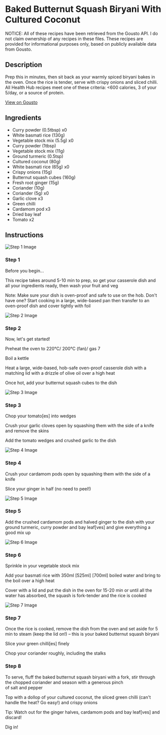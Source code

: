# Baked Butternut Squash Biryani With Cultured Coconut

NOTICE: All of these recipes have been retrieved from the Gousto API. I do not claim ownership of any recipes in these files. These recipes are provided for informational purposes only, based on publicly available data from Gousto.

## Description

Prep this in minutes, then sit back as your warmly spiced biryani bakes in the oven. Once the rice is tender, serve with crispy onions and sliced chilli. All Health Hub recipes meet one of these criteria: <600 calories, 3 of your 5/day, or a source of protein.

[View on Gousto](https://www.gousto.co.uk/recipes/cookbook/baked-butternut-squash-biryani-coconut-yoghurt)

## Ingredients

- Curry powder (0.5tbsp) x0
- White basmati rice (130g)
- Vegetable stock mix (5.5g) x0
- Curry powder (1tbsp)
- Vegetable stock mix (11g)
- Ground turmeric (0.5tsp)
- Cultured coconut (80g)
- White basmati rice (65g) x0
- Crispy onions (15g)
- Butternut squash cubes (160g)
- Fresh root ginger (15g)
- Coriander (10g)
- Coriander (5g) x0
- Garlic clove x3
- Green chilli
- Cardamom pod x3
- Dried bay leaf
- Tomato x2

## Instructions

![Step 1 Image](https://production-media.gousto.co.uk/cms/recipe-step-image/Admin-10mm-Step-1-1614012533105-x200.jpg)

### Step 1

Before you begin...

This recipe takes around 5-10 min to prep, so get your casserole dish and all your ingredients ready, then wash your fruit and veg

Note: Make sure your dish is oven-proof and safe to use on the hob. Don't have one? Start cooking in a large, wide-based pan then transfer to an oven-proof dish and cover tightly with foil

![Step 2 Image](https://production-media.gousto.co.uk/cms/recipe-step-image/step-2-1606139506949-x200.jpg)

### Step 2

Now, let's get started!

Preheat the oven to 220°C/ 200°C (fan)/ gas 7

Boil a kettle

Heat a large, wide-based, hob-safe oven-proof casserole dish with a matching lid with a drizzle of olive oil over a high heat

Once hot, add your butternut squash cubes to the dish

![Step 3 Image](https://production-media.gousto.co.uk/cms/recipe-step-image/step-3-1606139517110-x200.jpg)

### Step 3

Chop your tomato[es] into wedges

Crush your garlic cloves open by squashing them with the side of a knife and remove the skins

Add the tomato wedges and crushed garlic to the dish

![Step 4 Image](https://production-media.gousto.co.uk/cms/recipe-step-image/step-4-1606139522426-x200.jpg)

### Step 4

Crush your cardamom pods open by squashing them with the side of a knife

Slice your ginger in half (no need to peel!)

![Step 5 Image](https://production-media.gousto.co.uk/cms/recipe-step-image/step-5-1606139532268-x200.jpg)

### Step 5

Add the crushed cardamom pods and halved ginger to the dish with your ground turmeric, curry powder and bay leaf[ves] and give everything a good mix up

![Step 6 Image](https://production-media.gousto.co.uk/cms/recipe-step-image/step-6-1606139547135-x200.jpg)

### Step 6

Sprinkle in your vegetable stock mix

Add your basmati rice with 350ml <span class="text-purple">[525ml]</span> <span class="text-danger">[700ml]</span> boiled water and bring to the boil over a high heat

Cover with a lid and put the dish in the oven for 15-20 min or until all the water has absorbed, the squash is fork-tender and the rice is cooked

![Step 7 Image](https://production-media.gousto.co.uk/cms/recipe-step-image/step-7-1606139563699-x200.jpg)

### Step 7

Once the rice is cooked, remove the dish from the oven and set aside for 5 min to steam (keep the lid on!) – this is your baked butternut squash biryani

Slice your green chilli[es] finely

Chop your coriander roughly, including the stalks

### Step 8

To serve, fluff the baked butternut squash biryani with a fork, stir through the chopped coriander and season with a generous pinch of salt and pepper

Top with a dollop of your cultured coconut, the sliced green chilli (can't handle the heat? Go easy!) and crispy onions

Tip: Watch out for the ginger halves, cardamom pods and bay leaf[ves] and discard!

Dig in!

